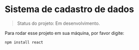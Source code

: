 <h1>Sistema de cadastro de dados</h1>

>Status do projeto: Em desenvolvimento.

Para rodar esse projeto em sua máquina, por favor digite:

```
npm install react
```
